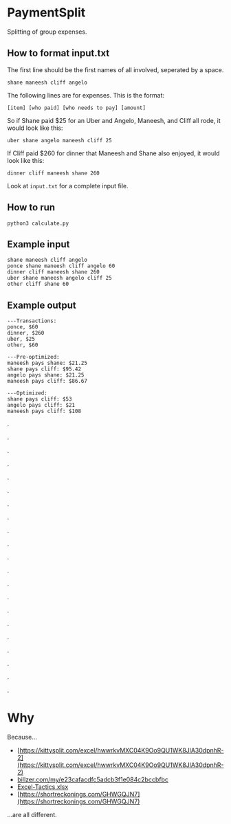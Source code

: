 # PaymentSplit
Splitting of group expenses.

## How to format input.txt
The first line should be the first names of all involved, seperated by a space.
~~~~
shane maneesh cliff angelo
~~~~

The following lines are for expenses. This is the format:
~~~~
[item] [who paid] [who needs to pay] [amount]
~~~~

So if Shane paid $25 for an Uber and Angelo, Maneesh, and Cliff all rode, it would look like this:
~~~~
uber shane angelo maneesh cliff 25
~~~~

If Cliff paid $260 for dinner that Maneesh and Shane also enjoyed, it would look like this:
~~~~
dinner cliff maneesh shane 260
~~~~

Look at `input.txt` for a complete input file.


## How to run
~~~~
python3 calculate.py
~~~~


## Example input
~~~~
shane maneesh cliff angelo
ponce shane maneesh cliff angelo 60
dinner cliff maneesh shane 260
uber shane maneesh angelo cliff 25
other cliff shane 60
~~~~

## Example output
~~~~
---Transactions:
ponce, $60
dinner, $260
uber, $25
other, $60

---Pre-optimized:
maneesh pays shane: $21.25
shane pays cliff: $95.42
angelo pays shane: $21.25
maneesh pays cliff: $86.67

---Optimized:
shane pays cliff: $53
angelo pays cliff: $21
maneesh pays cliff: $108
~~~~




.

.

.

.

.

.

.

.

.

.

.

.

.

.

.

.

.

.

.

.

.

# Why
Because...

* [https://kittysplit.com/excel/hwwrkvMXC04K9Oo9QU1WK8JlA30dpnhR-2](https://kittysplit.com/excel/hwwrkvMXC04K9Oo9QU1WK8JlA30dpnhR-2)
* [billzer.com/my/e23cafacdfc5adcb3f1e084c2bccbfbc](billzer.com/my/e23cafacdfc5adcb3f1e084c2bccbfbc)
* [Excel-Tactics.xlsx](https://github.com/shanebodimer/PaymentSplit/blob/master/Excel-Tactics.xlsx)
* [https://shortreckonings.com/GHWGQJN7](https://shortreckonings.com/GHWGQJN7)

...are all different.
